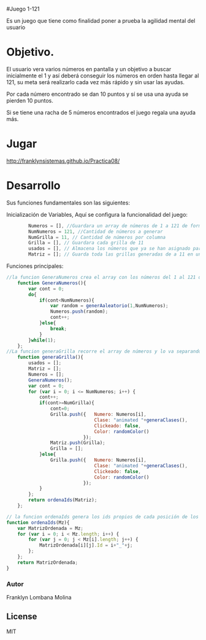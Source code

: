 #Juego 1-121

Es un juego que tiene como finalidad poner a prueba la agilidad mental del usuario

# Objetivo.

El usuario vera varios números en pantalla y un objetivo a buscar inicialmente el 1 y así deberá conseguir los números
en orden hasta llegar al 121, su meta será realizarlo cada vez más rápido y sin usar las ayudas.

Por cada número encontrado se dan 10 puntos y sí se usa una ayuda se pierden 10 puntos. 

Si se tiene una racha de 5 números encontrados el juego regala una ayuda más.


# Jugar

http://franklynsistemas.github.io/Practica08/


# Desarrollo

Sus funciones fundamentales son las siguientes: 

Inicialización de Variables, Aquí se configura la funcionalidad del juego:

```javascript
        Numeros = [], //Guardara un array de números de 1 a 121 de forma aleatoria
        NumNumeros = 121, //Cantidad de números a generar
        NumGrilla = 11, // Cantidad de números por columna
        Grilla = [], // Guardara cada grilla de 11
        usados = [], // Almacena los números que ya se han asignado para no repetir números
        Matriz = []; // Guarda toda las grillas generadas de a 11 en una sola Matriz

```

Funciones principales: 

```javascript
//la funcion GeneraNumeros crea el array con los números del 1 al 121 de forma aleatoria   
    function GeneraNumeros(){
        var cont = 0;
        do{
            if(cont<NumNumeros){
                var random = generAaleatorio(1,NumNumeros);
                Numeros.push(random);
                cont++; 
            }else{
                break;
            }
        }while(1);
    };
//La funcion generaGrilla recorre el array de números y lo va separando en 11 partes
    function generaGrilla(){
        usados = [];
        Matriz = [];
        Numeros = [];
        GeneraNumeros();
        var cont = 0;
        for (var i = 0; i <= NumNumeros; i++) {
            cont++;
            if(cont>=NumGrilla){
                cont=0;
                Grilla.push({   Numero: Numeros[i],
                                Clase: "animated "+generaClases(),
                                Clickeado: false,
                                Color: randomColor()
                            });
                Matriz.push(Grilla);
                Grilla = [];
            }else{
                Grilla.push({   Numero: Numeros[i],
                                Clase: "animated "+generaClases(),
                                Clickeado: false,
                                Color: randomColor()
                            });
            }
        };
        return ordenaIds(Matriz);
    };

// la funcion ordenaIds genera los ids propios de cada posición de los números dentro de la Matriz esto para luego acceder a ellos
function ordenaIds(Mz){
    var MatrizOrdenada = Mz;
    for (var i = 0; i < Mz.length; i++) {
        for (var j = 0; j < Mz[i].length; j++) {
            MatrizOrdenada[i][j].Id = i+"_"+j;
        };   
    };
    return MatrizOrdenada;
}

```

### Autor
Franklyn Lombana Molina

License
----
MIT
